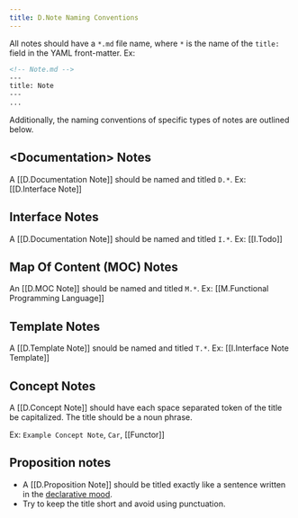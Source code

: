 ```yaml
---
title: D.Note Naming Conventions
---
```


All notes should have a `*.md` file name, where `*` is the name of the `title:` field in the YAML front-matter. Ex:
```md
<!-- Note.md -->
---
title: Note
---
...
```

Additionally, the naming conventions of specific types of notes are outlined below.

## \<Documentation\> Notes


A [[D.Documentation Note]] should be named and titled `D.*`. Ex: [[D.Interface Note]]
	
##  Interface Notes
A [[D.Documentation Note]] should be named and titled `I.*`. Ex: [[I.Todo]]

## Map Of Content (MOC) Notes

An [[D.MOC Note]]  should be named and titled `M.*`. Ex: [[M.Functional Programming Language]]

## Template Notes
A [[D.Template Note]] snould be named and titled `T.*`. Ex: [[I.Interface Note Template]]

## Concept Notes

A [[D.Concept Note]] should have each space separated token of the title be capitalized. The title should be a noun phrase. 

Ex: `Example Concept Note`, `Car`, [[Functor]]

## Proposition notes

- A [[D.Proposition Note]] should be titled exactly like a sentence written in the [declarative mood](https://www.vocabulary.com/dictionary/declarative%20mood). 
- Try to keep the title short and avoid using punctuation. 
